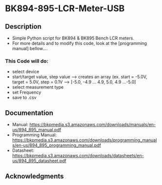 # BK894-895-LCR-Meter-USB

## Description

* Simple Python script for BK894 &amp; BK895 Bench LCR meters.
* For more details and to modify this code, look at the [programming manual] bellow....

### This Code will do: 
- select device
- start/target value, step value --> creates an array
  (ex. start = -5.0V, target = 5.0V, step = 0.1V
--> [-5.0, -4.9 ... 4.9, 5.0, 4.9 ...-5.0]
- select measurement type
- set Frequency
- save to .csv

## Documentation
* Manual: https://bkpmedia.s3.amazonaws.com/downloads/manuals/en-us/894_895_manual.pdf
* Programming Manual: https://bkpmedia.s3.amazonaws.com/downloads/programming_manuals/en-us/894_895_programming_manual.pdf
* Datasheet: https://bkpmedia.s3.amazonaws.com/downloads/datasheets/en-us/894_895_datasheet.pdf

## Acknowledgments

